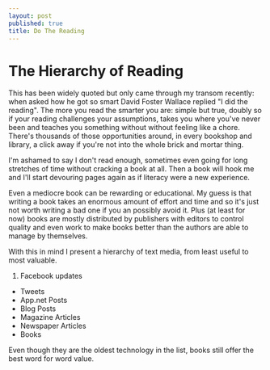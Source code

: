 ```yaml
---
layout: post
published: true
title: Do The Reading 
---
```

# The Hierarchy of Reading

This has been widely quoted but only came through my transom recently: when asked how he got so smart David Foster Wallace replied "I did the reading". The more you read the smarter you are: simple but true, doubly so if your reading challenges your assumptions, takes you where you've never been and teaches you something without without feeling like a chore. There's thousands of those opportunities around, in every bookshop and library, a click away if you're not into the whole brick and mortar thing.  

I'm ashamed to say I don't read enough, sometimes even going for long stretches of time without cracking a book at all. Then a book will hook me and I'll start devouring pages again as if literacy were a new experience.   

Even a mediocre book can be rewarding or educational. My guess is that writing a book takes an enormous amount of effort and time and so it's just not worth writing a bad one if you an possibly avoid it. Plus (at least for now) books are mostly distributed by publishers with editors to control quality and even work to make books better than the authors are able to manage by themselves.

With this in mind I present a hierarchy of text media, from least useful to most valuable. 

1. Facebook updates
* Tweets
* App.net Posts
* Blog Posts
* Magazine Articles
* Newspaper Articles
* Books

Even though they are the oldest technology in the list, books still offer the best word for word value. 